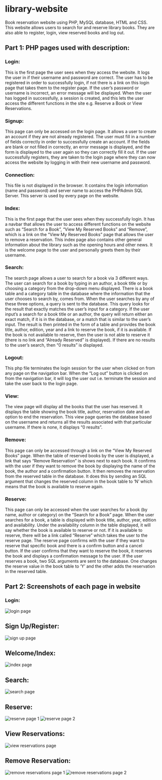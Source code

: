 # library-website
Book reservation website using PHP, MySQL database, HTML and CSS. This website allows users to search for and reserve library books. They are also able to register, login, view reserved books and log out. 

## Part 1: PHP pages used with description:
### Login: 
This is the first page the user sees when they access the website. It logs the user in if their username and password are correct. The user has to be registered in order to successfully login, if not there is a link on this login page that takes them to the register page. If the user’s password or username is incorrect, an error message will be displayed. When the user has logged in successfully, a session is created, and this lets the user access the different functions in the site e.g. Reserve a Book or View Reservations.
### Signup:
This page can only be accessed on the login page. It allows a user to create an account if they are not already registered. The user must fill in a number of fields correctly in order to successfully create an account. If the fields are blank or not filled in correctly, an error message is displayed, and the form is displayed to the user again so they can correctly fill it out. If the user successfully registers, they are taken to the login page where they can now access the website by logging in with their new username and password. 
### Connection:
This file is not displayed in the browser. It contains the login information (name and password) and server name to access the PHPAdmin SQL Server. This server is used by every page on the website. 
### Index:
This is the first page that the user sees when they successfully login. It has a navbar that allows the user to access different functions on the website such as “Search for a Book”, “View My Reserved Books” and “Remove”, which is a link on the “View My Reserved Books” page that allows the user to remove a reservation. This index page also contains other general information about the library such as the opening hours and other news. It is the welcome page to the user and personally greets them by their username. 
### Search:
The search page allows a user to search for a book via 3 different ways. The user can search for a book by typing in an author, a book title or by choosing a category from the drop-down menu displayed. There is a book table and a category table in the database where the information that the user chooses to search by, comes from. When the user searches by any of these three options, a query is sent to the database. This query looks for the result that exactly matches the user’s input for a category. If the user input’s a search for a book title or an author, the query will return either an exact match, if it is in the database, or a match that is similar to the user’s input. The result is then printed in the form of a table and provides the book title, author, edition, year and a link to reserve the book, if it is available. If the book is not available to reserve, then the user is not able to reserve it (there is no link and “Already Reserved” is displayed). If there are no results to the user’s search, then “0 results” is displayed.
### Logout:
This php file terminates the login session for the user when clicked on from any page on the navigation bar. When the “Log out” button is clicked on from the navigation bar, it will log the user out i.e. terminate the session and take the user back to the login page. 
### View:
The view page will display all the books that the user has reserved. It displays the table showing the book title, author, reservation date and an option to end the reservation. This view page queries the database based on the username and returns all the results associated with that particular username. If there is none, it displays “0 results”.
### Remove:
This page can only be accessed through a link on the “View My Reserved Books” page. When the table of reserved books by the user is displayed, a link that says “Remove Reservation” is shows next to each book. It confirms with the user if they want to remove the book by displaying the name of the book, the author and a confirmation button. It then removes the reservation from the reserved table in the database. It does this by sending an SQL argument that changes the reserved column in the book table to ‘N’ which means that the book is available to reserve again. 
### Reserve:
This page can only be accessed when the user searches for a book (by name, author or category) on the “Search for a Book” page. When the user searches for a book, a table is displayed with book title, author, year, edition and availability. Under the availability column in the table displayed, it will say whether the book is available to reserve or not. If it is available to reserve, there will be a link called “Reserve” which takes the user to the reserve page. The reserve page confirms with the user if they want to reserve that specific book and there is a confirm button and a cancel button. If the user confirms that they want to reserve the book, it reserves the book and displays a confirmation message to the user. If the user reserves a book, two SQL arguments are sent to the database. One changes the reserve value in the book table to ‘Y’ and the other adds the reservation in the reserved table. 

## Part 2: Screenshots of each page in website

### Login:
 ![login page](https://github.com/danellejp/library-website/assets/124165006/c09cf771-288c-4097-a351-1eba0abb6141)

## Sign Up/Register:
![sign up page](https://github.com/danellejp/library-website/assets/124165006/f89b15e7-44b8-4b0a-b518-4e989536e538)

## Welcome/Index:
![index page](https://github.com/danellejp/library-website/assets/124165006/798a5e23-b0d6-47f5-b87c-472f41ea206f)

## Search:
![search page](https://github.com/danellejp/library-website/assets/124165006/edcbb6ba-a575-4bca-9ce6-1bed6311f566)

## Reserve:
![reserve page 1](https://github.com/danellejp/library-website/assets/124165006/0b5cd718-b636-41a1-a8e3-423d9d9af849)
![reserve page 2](https://github.com/danellejp/library-website/assets/124165006/58fd0267-c93d-43f4-9992-5ea6e317fec4)

## View Reservations:
![view reservations page](https://github.com/danellejp/library-website/assets/124165006/90604c6c-37ca-4099-99de-fedb3c646db5)

## Remove Reservation:
![remove reservations page 1](https://github.com/danellejp/library-website/assets/124165006/bf525565-ea6f-4e38-b77b-4886ac4f409e)
![remove reservations page 2](https://github.com/danellejp/library-website/assets/124165006/10ef6012-d9a2-4219-bd97-242bf683928e)
